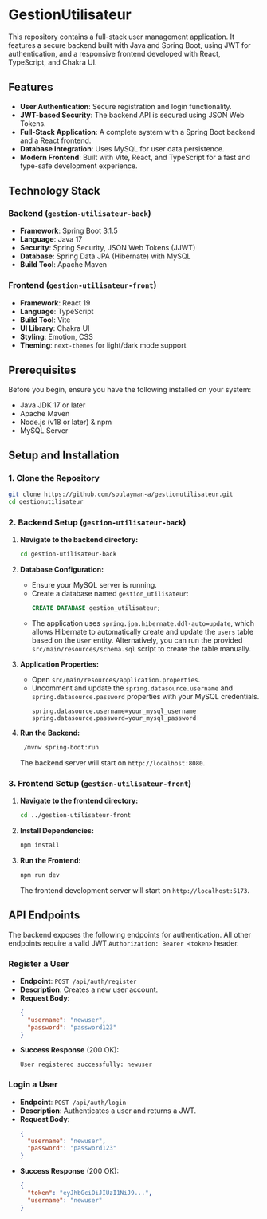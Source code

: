 # GestionUtilisateur

This repository contains a full-stack user management application. It features a secure backend built with Java and Spring Boot, using JWT for authentication, and a responsive frontend developed with React, TypeScript, and Chakra UI.

## Features

*   **User Authentication**: Secure registration and login functionality.
*   **JWT-based Security**: The backend API is secured using JSON Web Tokens.
*   **Full-Stack Application**: A complete system with a Spring Boot backend and a React frontend.
*   **Database Integration**: Uses MySQL for user data persistence.
*   **Modern Frontend**: Built with Vite, React, and TypeScript for a fast and type-safe development experience.

## Technology Stack

### Backend (`gestion-utilisateur-back`)

*   **Framework**: Spring Boot 3.1.5
*   **Language**: Java 17
*   **Security**: Spring Security, JSON Web Tokens (JJWT)
*   **Database**: Spring Data JPA (Hibernate) with MySQL
*   **Build Tool**: Apache Maven

### Frontend (`gestion-utilisateur-front`)

*   **Framework**: React 19
*   **Language**: TypeScript
*   **Build Tool**: Vite
*   **UI Library**: Chakra UI
*   **Styling**: Emotion, CSS
*   **Theming**: `next-themes` for light/dark mode support

## Prerequisites

Before you begin, ensure you have the following installed on your system:
*   Java JDK 17 or later
*   Apache Maven
*   Node.js (v18 or later) & npm
*   MySQL Server

## Setup and Installation

### 1. Clone the Repository

```bash
git clone https://github.com/soulayman-a/gestionutilisateur.git
cd gestionutilisateur
```

### 2. Backend Setup (`gestion-utilisateur-back`)

1.  **Navigate to the backend directory:**
    ```bash
    cd gestion-utilisateur-back
    ```

2.  **Database Configuration:**
    *   Ensure your MySQL server is running.
    *   Create a database named `gestion_utilisateur`:
        ```sql
        CREATE DATABASE gestion_utilisateur;
        ```
    *   The application uses `spring.jpa.hibernate.ddl-auto=update`, which allows Hibernate to automatically create and update the `users` table based on the `User` entity. Alternatively, you can run the provided `src/main/resources/schema.sql` script to create the table manually.

3.  **Application Properties:**
    *   Open `src/main/resources/application.properties`.
    *   Uncomment and update the `spring.datasource.username` and `spring.datasource.password` properties with your MySQL credentials.
        ```properties
        spring.datasource.username=your_mysql_username
        spring.datasource.password=your_mysql_password
        ```

4.  **Run the Backend:**
    ```bash
    ./mvnw spring-boot:run
    ```
    The backend server will start on `http://localhost:8080`.

### 3. Frontend Setup (`gestion-utilisateur-front`)

1.  **Navigate to the frontend directory:**
    ```bash
    cd ../gestion-utilisateur-front 
    ```

2.  **Install Dependencies:**
    ```bash
    npm install
    ```

3.  **Run the Frontend:**
    ```bash
    npm run dev
    ```
    The frontend development server will start on `http://localhost:5173`.

## API Endpoints

The backend exposes the following endpoints for authentication. All other endpoints require a valid JWT `Authorization: Bearer <token>` header.

### Register a User

*   **Endpoint**: `POST /api/auth/register`
*   **Description**: Creates a new user account.
*   **Request Body**:
    ```json
    {
      "username": "newuser",
      "password": "password123"
    }
    ```
*   **Success Response** (200 OK):
    ```
    User registered successfully: newuser
    ```

### Login a User

*   **Endpoint**: `POST /api/auth/login`
*   **Description**: Authenticates a user and returns a JWT.
*   **Request Body**:
    ```json
    {
      "username": "newuser",
      "password": "password123"
    }
    ```
*   **Success Response** (200 OK):
    ```json
    {
      "token": "eyJhbGciOiJIUzI1NiJ9...",
      "username": "newuser"
    }
